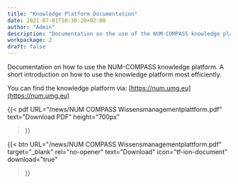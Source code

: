```yaml
---
title: "Knowledge Platform Documentation"
date: 2021-07-01T10:30:20+02:00
author: "Admin"
description: "Documentation on the use of the NUM-COMPASS knowledge platform"
workpackage: 2
draft: false
---
```


Documentation on how to use the NUM-COMPASS knowledge platform. A short introduction on how to use the knowledge platform most efficiently.

You can find the knowledge platform via: [https://num.umg.eu](https://num.umg.eu)


{{< pdf
    URL="/news/NUM COMPASS Wissensmanagementplattform.pdf"
    text="Download PDF"
    height="700px"
>}}


{{< btn
        URL="/news/NUM COMPASS Wissensmanagementplattform.pdf"
        target="_blank"
        rel="no-opener"
        text="Download"
        icon="tf-ion-document"
        download="true"
>}}
